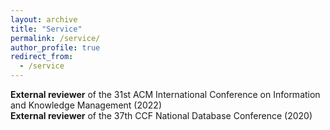 ```yaml
---
layout: archive
title: "Service"
permalink: /service/
author_profile: true
redirect_from:
  - /service
---
```


**External reviewer** of the 31st ACM International Conference on Information and Knowledge Management (2022)\
**External reviewer** of the 37th CCF National Database Conference (2020)